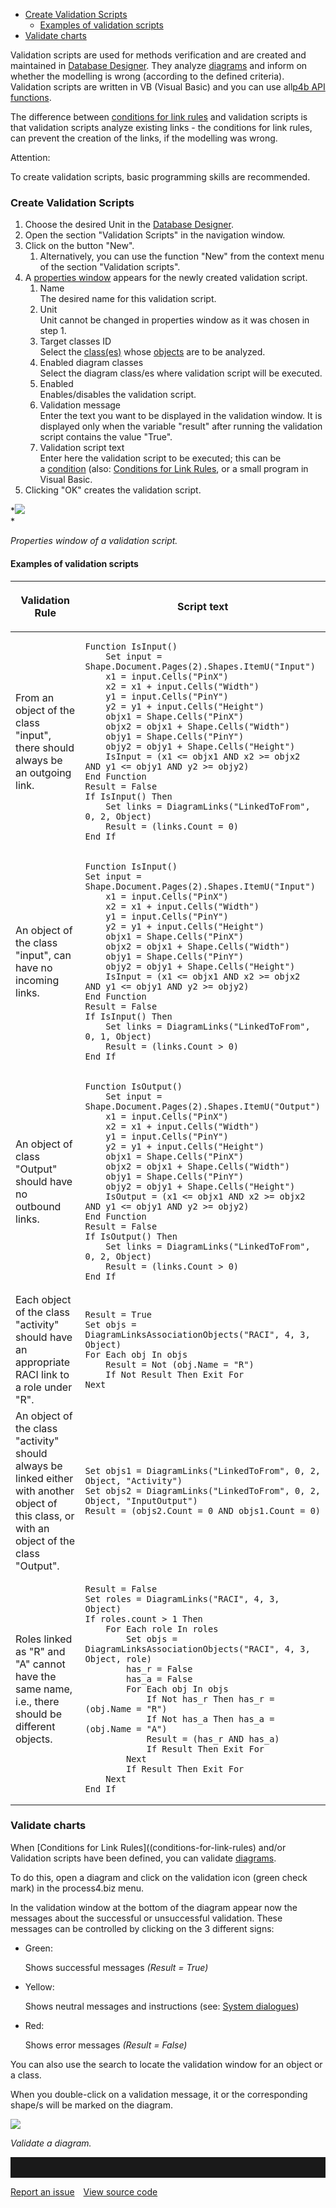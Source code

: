 -   [Create Validation Scripts](#create-validation-scripts)
    -   [Examples of validation scripts](#examples-of-validation-scripts)
-   [Validate charts](#validate-charts)

Validation scripts are used for methods verification and are created and
maintained in [Database Designer](database-designer). They
analyze [diagrams](diagram) and inform on whether the modelling is wrong
(according to the defined criteria). Validation scripts are written in
VB (Visual Basic) and you can use all[p4b API
functions](mod_018-api-application-programming-interface-of-p4b).

The difference between [conditions for link
rules](conditions-for-link-rules) and validation scripts is that
validation scripts analyze existing links - the conditions for link
rules, can prevent the creation of the links, if the modelling was
wrong.

<div class="warning">
Attention:

To create validation scripts, basic programming skills are recommended.
</div>

### Create Validation Scripts

1.  Choose the desired Unit in the [Database
    Designer](database-designer).
2.  Open the section "Validation Scripts" in the navigation window.
3.  Click on the button "New".  
    1.  Alternatively, you can use the function "New" from the context
        menu of the section "Validation scripts".
4.  A [properties window](properties-dialog-box) appears for the newly
    created validation script.
    1.  Name  
        The desired name for this validation script.
    2.  Unit  
        Unit cannot be changed in properties window as it was chosen in
        step 1.
    3.  Target classes ID  
        Select the [class(es)](class) whose [objects](object) are to be
        analyzed.
    4.  Enabled diagram classes  
        Select the diagram class/es where validation script will be
        executed.
    5.  Enabled  
        Enables/disables the validation script.
    6.  Validation message  
        Enter the text you want to be displayed in the validation
        window. It is displayed only when the variable "result" after
        running the validation script contains the value "True".
    7.  Validation script text  
        Enter here the validation script to be executed; this can be
        a [condition](conditions) (also: [Conditions for Link
        Rules]((conditions-for-link-rules)), or a small program in Visual
        Basic.
5.  Clicking "OK" creates the validation script.



*![](//images.ctfassets.net/utx1h0gfm1om/mTfqHDWfgy2mI2IMkScg2/dcd6c7926b1b6ca6c3fba15e6051b2a3/328807.png)  
*

*Properties window of a validation script.*

#### Examples of validation scripts

<table>
<colgroup>
<col style="width: 50%" />
<col style="width: 50%" />
</colgroup>
<thead>
<tr class="header">
<th><p>Validation Rule</p></th>
<th><p>Script text</p></th>
</tr>
</thead>
<tbody>
<tr class="odd">
<td><p>From an object of the class &quot;input&quot;, there should always be an outgoing link.</p></td>
<td><div class="code panel pdl" style="border-width: 1px;">
<div class="codeContent panelContent pdl">
<div class="sourceCode" id="cb1" data-syntaxhighlighter-params="brush: vb; gutter: false; theme: Confluence" data-theme="Confluence" style="brush: vb; gutter: false; theme: Confluence"><pre class="sourceCode vb"><code class="sourceCode monobasic"><a class="sourceLine" id="cb1-1" data-line-number="1"><span class="kw">Function </span>IsInput()</a>
<a class="sourceLine" id="cb1-2" data-line-number="2">    <span class="kw">Set </span>input = Shape.Document.Pages(2).Shapes.ItemU(<span class="st">&quot;Input&quot;</span>)</a>
<a class="sourceLine" id="cb1-3" data-line-number="3">    x1 = input.Cells(<span class="st">&quot;PinX&quot;</span>)</a>
<a class="sourceLine" id="cb1-4" data-line-number="4">    x2 = x1 + input.Cells(<span class="st">&quot;Width&quot;</span>)</a>
<a class="sourceLine" id="cb1-5" data-line-number="5">    y1 = input.Cells(<span class="st">&quot;PinY&quot;</span>)</a>
<a class="sourceLine" id="cb1-6" data-line-number="6">    y2 = y1 + input.Cells(<span class="st">&quot;Height&quot;</span>)</a>
<a class="sourceLine" id="cb1-7" data-line-number="7">    objx1 = Shape.Cells(<span class="st">&quot;PinX&quot;</span>)</a>
<a class="sourceLine" id="cb1-8" data-line-number="8">    objx2 = objx1 + Shape.Cells(<span class="st">&quot;Width&quot;</span>)</a>
<a class="sourceLine" id="cb1-9" data-line-number="9">    objy1 = Shape.Cells(<span class="st">&quot;PinY&quot;</span>)</a>
<a class="sourceLine" id="cb1-10" data-line-number="10">    objy2 = objy1 + Shape.Cells(<span class="st">&quot;Height&quot;</span>)</a>
<a class="sourceLine" id="cb1-11" data-line-number="11">    IsInput = (x1 &lt;= objx1 <span class="kw">AND</span> x2 &gt;= objx2 <span class="kw">AND</span> y1 &lt;= objy1 <span class="kw">AND</span> y2 &gt;= objy2)</a>
<a class="sourceLine" id="cb1-12" data-line-number="12"><span class="kw">End Function</span></a>
<a class="sourceLine" id="cb1-13" data-line-number="13">Result = <span class="kw">False</span></a>
<a class="sourceLine" id="cb1-14" data-line-number="14"><span class="kw">If </span>IsInput() <span class="kw">Then</span></a>
<a class="sourceLine" id="cb1-15" data-line-number="15">    <span class="kw">Set </span>links = DiagramLinks(<span class="st">&quot;LinkedToFrom&quot;</span>, 0, 2, <span class="dt">Object</span>)</a>
<a class="sourceLine" id="cb1-16" data-line-number="16">    Result = (links.Count = 0)</a>
<a class="sourceLine" id="cb1-17" data-line-number="17"><span class="kw">End If </span></a></code></pre></div>
</div>
</div></td>
</tr>
<tr class="even">
<td><p>An object of the class &quot;input&quot;, can have no incoming links.</p></td>
<td><div class="code panel pdl" style="border-width: 1px;">
<div class="codeContent panelContent pdl">
<div class="sourceCode" id="cb2" data-syntaxhighlighter-params="brush: vb; gutter: false; theme: Confluence" data-theme="Confluence" style="brush: vb; gutter: false; theme: Confluence"><pre class="sourceCode vb"><code class="sourceCode monobasic"><a class="sourceLine" id="cb2-1" data-line-number="1"><span class="kw">Function </span>IsInput()</a>
<a class="sourceLine" id="cb2-2" data-line-number="2"><span class="kw">Set </span>input = Shape.Document.Pages(2).Shapes.ItemU(<span class="st">&quot;Input&quot;</span>)</a>
<a class="sourceLine" id="cb2-3" data-line-number="3">    x1 = input.Cells(<span class="st">&quot;PinX&quot;</span>)</a>
<a class="sourceLine" id="cb2-4" data-line-number="4">    x2 = x1 + input.Cells(<span class="st">&quot;Width&quot;</span>)</a>
<a class="sourceLine" id="cb2-5" data-line-number="5">    y1 = input.Cells(<span class="st">&quot;PinY&quot;</span>)</a>
<a class="sourceLine" id="cb2-6" data-line-number="6">    y2 = y1 + input.Cells(<span class="st">&quot;Height&quot;</span>)</a>
<a class="sourceLine" id="cb2-7" data-line-number="7">    objx1 = Shape.Cells(<span class="st">&quot;PinX&quot;</span>)</a>
<a class="sourceLine" id="cb2-8" data-line-number="8">    objx2 = objx1 + Shape.Cells(<span class="st">&quot;Width&quot;</span>)</a>
<a class="sourceLine" id="cb2-9" data-line-number="9">    objy1 = Shape.Cells(<span class="st">&quot;PinY&quot;</span>)</a>
<a class="sourceLine" id="cb2-10" data-line-number="10">    objy2 = objy1 + Shape.Cells(<span class="st">&quot;Height&quot;</span>)</a>
<a class="sourceLine" id="cb2-11" data-line-number="11">    IsInput = (x1 &lt;= objx1 <span class="kw">AND</span> x2 &gt;= objx2 <span class="kw">AND</span> y1 &lt;= objy1 <span class="kw">AND</span> y2 &gt;= objy2)</a>
<a class="sourceLine" id="cb2-12" data-line-number="12"><span class="kw">End Function</span></a>
<a class="sourceLine" id="cb2-13" data-line-number="13">Result = <span class="kw">False</span></a>
<a class="sourceLine" id="cb2-14" data-line-number="14"><span class="kw">If </span>IsInput() <span class="kw">Then</span></a>
<a class="sourceLine" id="cb2-15" data-line-number="15">    <span class="kw">Set </span>links = DiagramLinks(<span class="st">&quot;LinkedToFrom&quot;</span>, 0, 1, <span class="dt">Object</span>)</a>
<a class="sourceLine" id="cb2-16" data-line-number="16">    Result = (links.Count &gt; 0)</a>
<a class="sourceLine" id="cb2-17" data-line-number="17"><span class="kw">End If</span></a></code></pre></div>
</div>
</div></td>
</tr>
<tr class="odd">
<td><p>An object of class &quot;Output&quot; should have no outbound links.</p></td>
<td><div class="code panel pdl" style="border-width: 1px;">
<div class="codeContent panelContent pdl">
<div class="sourceCode" id="cb3" data-syntaxhighlighter-params="brush: vb; gutter: false; theme: Confluence" data-theme="Confluence" style="brush: vb; gutter: false; theme: Confluence"><pre class="sourceCode vb"><code class="sourceCode monobasic"><a class="sourceLine" id="cb3-1" data-line-number="1"><span class="kw">Function </span>IsOutput()</a>
<a class="sourceLine" id="cb3-2" data-line-number="2">    <span class="kw">Set </span>input = Shape.Document.Pages(2).Shapes.ItemU(<span class="st">&quot;Output&quot;</span>)</a>
<a class="sourceLine" id="cb3-3" data-line-number="3">    x1 = input.Cells(<span class="st">&quot;PinX&quot;</span>)</a>
<a class="sourceLine" id="cb3-4" data-line-number="4">    x2 = x1 + input.Cells(<span class="st">&quot;Width&quot;</span>)</a>
<a class="sourceLine" id="cb3-5" data-line-number="5">    y1 = input.Cells(<span class="st">&quot;PinY&quot;</span>)</a>
<a class="sourceLine" id="cb3-6" data-line-number="6">    y2 = y1 + input.Cells(<span class="st">&quot;Height&quot;</span>)</a>
<a class="sourceLine" id="cb3-7" data-line-number="7">    objx1 = Shape.Cells(<span class="st">&quot;PinX&quot;</span>)</a>
<a class="sourceLine" id="cb3-8" data-line-number="8">    objx2 = objx1 + Shape.Cells(<span class="st">&quot;Width&quot;</span>)</a>
<a class="sourceLine" id="cb3-9" data-line-number="9">    objy1 = Shape.Cells(<span class="st">&quot;PinY&quot;</span>)</a>
<a class="sourceLine" id="cb3-10" data-line-number="10">    objy2 = objy1 + Shape.Cells(<span class="st">&quot;Height&quot;</span>)</a>
<a class="sourceLine" id="cb3-11" data-line-number="11">    IsOutput = (x1 &lt;= objx1 <span class="kw">AND</span> x2 &gt;= objx2 <span class="kw">AND</span> y1 &lt;= objy1 <span class="kw">AND</span> y2 &gt;= objy2)</a>
<a class="sourceLine" id="cb3-12" data-line-number="12"><span class="kw">End Function</span></a>
<a class="sourceLine" id="cb3-13" data-line-number="13">Result = <span class="kw">False</span></a>
<a class="sourceLine" id="cb3-14" data-line-number="14"><span class="kw">If </span>IsOutput() <span class="kw">Then</span></a>
<a class="sourceLine" id="cb3-15" data-line-number="15">    <span class="kw">Set </span>links = DiagramLinks(<span class="st">&quot;LinkedToFrom&quot;</span>, 0, 2, <span class="dt">Object</span>)</a>
<a class="sourceLine" id="cb3-16" data-line-number="16">    Result = (links.Count &gt; 0)</a>
<a class="sourceLine" id="cb3-17" data-line-number="17"><span class="kw">End If</span></a></code></pre></div>
</div>
</div></td>
</tr>
<tr class="even">
<td>Each object of the class &quot;activity&quot; should have an appropriate RACI link to a role under &quot;R&quot;.</td>
<td><div class="code panel pdl" style="border-width: 1px;">
<div class="codeContent panelContent pdl">
<div class="sourceCode" id="cb4" data-syntaxhighlighter-params="brush: vb; gutter: false; theme: Confluence" data-theme="Confluence" style="brush: vb; gutter: false; theme: Confluence"><pre class="sourceCode vb"><code class="sourceCode monobasic"><a class="sourceLine" id="cb4-1" data-line-number="1">Result = <span class="kw">True</span></a>
<a class="sourceLine" id="cb4-2" data-line-number="2"><span class="kw">Set </span>objs = DiagramLinksAssociationObjects(<span class="st">&quot;RACI&quot;</span>, 4, 3, <span class="dt">Object</span>)</a>
<a class="sourceLine" id="cb4-3" data-line-number="3"><span class="kw">For </span>Each obj In objs</a>
<a class="sourceLine" id="cb4-4" data-line-number="4">    Result = <span class="kw">Not</span> (obj.Name = <span class="st">&quot;R&quot;</span>)</a>
<a class="sourceLine" id="cb4-5" data-line-number="5">    <span class="kw">If Not</span> Result <span class="kw">Then</span> Exit <span class="kw">For</span></a>
<a class="sourceLine" id="cb4-6" data-line-number="6"><span class="kw">Next</span></a></code></pre></div>
</div>
</div></td>
</tr>
<tr class="odd">
<td>An object of the class &quot;activity&quot; should always be linked either with another object of this class, or with an object of the class &quot;Output&quot;.</td>
<td><div class="code panel pdl" style="border-width: 1px;">
<div class="codeContent panelContent pdl">
<div class="sourceCode" id="cb5" data-syntaxhighlighter-params="brush: vb; gutter: false; theme: Confluence" data-theme="Confluence" style="brush: vb; gutter: false; theme: Confluence"><pre class="sourceCode vb"><code class="sourceCode monobasic"><a class="sourceLine" id="cb5-1" data-line-number="1"><span class="kw">Set </span>objs1 = DiagramLinks(<span class="st">&quot;LinkedToFrom&quot;</span>, 0, 2, <span class="dt">Object</span>, <span class="st">&quot;Activity&quot;</span>)</a>
<a class="sourceLine" id="cb5-2" data-line-number="2"><span class="kw">Set </span>objs2 = DiagramLinks(<span class="st">&quot;LinkedToFrom&quot;</span>, 0, 2, <span class="dt">Object</span>, <span class="st">&quot;InputOutput&quot;</span>)</a>
<a class="sourceLine" id="cb5-3" data-line-number="3">Result = (objs2.Count = 0 <span class="kw">AND</span> objs1.Count = 0)</a></code></pre></div>
</div>
</div></td>
</tr>
<tr class="even">
<td>Roles linked as &quot;R&quot; and &quot;A&quot; cannot have the same name, i.e., there should be different objects.</td>
<td><div class="code panel pdl" style="border-width: 1px;">
<div class="codeContent panelContent pdl">
<div class="sourceCode" id="cb6" data-syntaxhighlighter-params="brush: vb; gutter: false; theme: Confluence" data-theme="Confluence" style="brush: vb; gutter: false; theme: Confluence"><pre class="sourceCode vb"><code class="sourceCode monobasic"><a class="sourceLine" id="cb6-1" data-line-number="1">Result = <span class="kw">False</span></a>
<a class="sourceLine" id="cb6-2" data-line-number="2"><span class="kw">Set </span>roles = DiagramLinks(<span class="st">&quot;RACI&quot;</span>, 4, 3, <span class="dt">Object</span>)</a>
<a class="sourceLine" id="cb6-3" data-line-number="3"><span class="kw">If </span>roles.count &gt; 1 <span class="kw">Then</span> </a>
<a class="sourceLine" id="cb6-4" data-line-number="4">    <span class="kw">For </span>Each role In roles</a>
<a class="sourceLine" id="cb6-5" data-line-number="5">        <span class="kw">Set </span>objs = DiagramLinksAssociationObjects(<span class="st">&quot;RACI&quot;</span>, 4, 3, <span class="dt">Object</span>, role)</a>
<a class="sourceLine" id="cb6-6" data-line-number="6">        has_r = <span class="kw">False</span></a>
<a class="sourceLine" id="cb6-7" data-line-number="7">        has_a = <span class="kw">False</span></a>
<a class="sourceLine" id="cb6-8" data-line-number="8">        <span class="kw">For </span>Each obj In objs</a>
<a class="sourceLine" id="cb6-9" data-line-number="9">            <span class="kw">If Not</span> has_r <span class="kw">Then</span> has_r = (obj.Name = <span class="st">&quot;R&quot;</span>)</a>
<a class="sourceLine" id="cb6-10" data-line-number="10">            <span class="kw">If Not</span> has_a <span class="kw">Then</span> has_a = (obj.Name = <span class="st">&quot;A&quot;</span>)</a>
<a class="sourceLine" id="cb6-11" data-line-number="11">            Result = (has_r <span class="kw">AND</span> has_a)</a>
<a class="sourceLine" id="cb6-12" data-line-number="12">            <span class="kw">If </span>Result <span class="kw">Then</span> Exit <span class="kw">For</span></a>
<a class="sourceLine" id="cb6-13" data-line-number="13">        <span class="kw">Next</span></a>
<a class="sourceLine" id="cb6-14" data-line-number="14">        <span class="kw">If </span>Result <span class="kw">Then</span> Exit <span class="kw">For </span> </a>
<a class="sourceLine" id="cb6-15" data-line-number="15">    <span class="kw">Next</span></a>
<a class="sourceLine" id="cb6-16" data-line-number="16"><span class="kw">End If                                                                          </span></a></code></pre></div>
</div>
</div></td>
</tr>
</tbody>
</table>

### Validate charts

When [Conditions for Link Rules]((conditions-for-link-rules) and/or
Validation scripts have been defined, you can
validate [diagrams](diagram).

To do this, open a diagram and click on the validation icon (green check
mark) in the process4.biz menu.

In the validation window at the bottom of the diagram appear now the
messages about the successful or unsuccessful validation. These messages
can be controlled by clicking on the 3 different signs:

-  <div class="success"> Green:

    Shows successful messages *(Result = True)*
    </div>

-   <div class="warning"> Yellow:

    Shows neutral messages and instructions (see: [System
    dialogues](client-settings))
    </div>

-  <div class="error"> Red:

    Shows error messages *(Result = False)*
    </div>

You can also use the search to locate the validation window for an
object or a class.

When you double-click on a validation message, it or the corresponding
shape/s will be marked on the diagram.

![](//images.ctfassets.net/utx1h0gfm1om/6NfgGAyM6WUAs6YO08seQg/3538bfdf09d416676cdcf13758167cce/328809.png)

*Validate a diagram.*


<hr style="padding-top:2rem" />
<a href="https://github.com/process4/docs/issues" target="_blank" class="bgw btn btn-primary btn-lg shadow-sm">Report an issue</a>
<a href="https://github.com/process4/docs" target="_blank" class="bgw btn btn-primary btn-lg shadow-sm" style="margin-left:10px;">View source code</a>